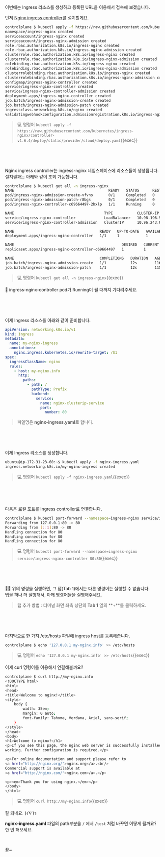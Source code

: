 이번에는 Ingress 리소스를 생성하고 등록된 URL을 이용해서 접속해 보겠습니다.

먼저 [Nginx ingress controller](https://kubernetes.github.io/ingress-nginx/)를 설치할게요.

```bash
controlplane $ kubectl apply -f https://raw.githubusercontent.com/kubernetes/ingress-nginx/controller-v1.6.4/deploy/static/provider/cloud/deploy.yaml
namespace/ingress-nginx created
serviceaccount/ingress-nginx created
serviceaccount/ingress-nginx-admission created
role.rbac.authorization.k8s.io/ingress-nginx created
role.rbac.authorization.k8s.io/ingress-nginx-admission created
clusterrole.rbac.authorization.k8s.io/ingress-nginx created
clusterrole.rbac.authorization.k8s.io/ingress-nginx-admission created
rolebinding.rbac.authorization.k8s.io/ingress-nginx created
rolebinding.rbac.authorization.k8s.io/ingress-nginx-admission created
clusterrolebinding.rbac.authorization.k8s.io/ingress-nginx created
clusterrolebinding.rbac.authorization.k8s.io/ingress-nginx-admission created
configmap/ingress-nginx-controller created
service/ingress-nginx-controller created
service/ingress-nginx-controller-admission created
deployment.apps/ingress-nginx-controller created
job.batch/ingress-nginx-admission-create created
job.batch/ingress-nginx-admission-patch created
ingressclass.networking.k8s.io/nginx created
validatingwebhookconfiguration.admissionregistration.k8s.io/ingress-nginx-admission created
```

> 💻 명령어 `kubectl apply -f https://raw.githubusercontent.com/kubernetes/ingress-nginx/controller-v1.6.4/deploy/static/provider/cloud/deploy.yaml`{{exec}}

<br><br><br>

Nginx ingress controller는 ingress-nginx 네임스페이스에 리소스들이 생성됩니다.  
설치결과는 아래와 같이 조회 가능합니다.
```bash
controlplane $ kubectl get all -n ingress-nginx 
NAME                                           READY   STATUS      RESTARTS   AGE
pod/ingress-nginx-admission-create-vfvns       0/1     Completed   0          115s
pod/ingress-nginx-admission-patch-r8bgs        0/1     Completed   0          115s
pod/ingress-nginx-controller-c69664497-2hxlp   1/1     Running     0          115s

NAME                                         TYPE           CLUSTER-IP     EXTERNAL-IP   PORT(S)                      AGE
service/ingress-nginx-controller             LoadBalancer   10.98.196.58   <pending>     80:30076/TCP,443:31992/TCP   116s
service/ingress-nginx-controller-admission   ClusterIP      10.96.243.97   <none>        443/TCP                      116s

NAME                                       READY   UP-TO-DATE   AVAILABLE   AGE
deployment.apps/ingress-nginx-controller   1/1     1            1           116s

NAME                                                 DESIRED   CURRENT   READY   AGE
replicaset.apps/ingress-nginx-controller-c69664497   1         1         1       115s

NAME                                       COMPLETIONS   DURATION   AGE
job.batch/ingress-nginx-admission-create   1/1           12s        116s
job.batch/ingress-nginx-admission-patch    1/1           12s        115s
```

> 💻 명령어 `kubectl get all -n ingress-nginx`{{exec}}

🤔 ingress-nginx-controller pod가 Running이 될 때까지 기다려주세요.

<br><br><br>

이제 Ingress 리소스를 아래와 같이 준비합니다.  

```yaml
apiVersion: networking.k8s.io/v1
kind: Ingress
metadata:
  name: my-nginx-ingress
  annotations:
    nginx.ingress.kubernetes.io/rewrite-target: /$1
spec:
  ingressClassName: nginx
  rules:
    - host: my-nginx.info
      http:
        paths:
          - path: /
            pathType: Prefix
            backend:
              service:
                name: nginx-clusterip-service
                port:
                  number: 80
```
> 파일명은 **nginx-ingress.yaml**로 합니다.

<br><br><br>

이제 Ingress 리소스를 생성합니다.
```bash
ubuntu@ip-172-31-23-60:~$ kubectl apply -f nginx-ingress.yaml
ingress.networking.k8s.io/my-nginx-ingress created
```

> 💻 명령어 `kubectl apply -f nginx-ingress.yaml`{{exec}}

<br><br><br>

다음은 로컬 포트를 Ingress controller로 연결합니다.  

```bash
controlplane $ kubectl port-forward --namespace=ingress-nginx service/ingress-nginx-controller 80:80
Forwarding from 127.0.0.1:80 -> 80
Forwarding from [::1]:80 -> 80
Handling connection for 80
Handling connection for 80
Handling connection for 80
```

> 💻 명령어 `kubectl port-forward --namespace=ingress-nginx service/ingress-nginx-controller 80:80`{{exec}}

<br><br><br>

👋🏼 위의 명령을 실행하면, 그 탭(Tab 1)에서는 다른 명령어는 실행할 수 없습니다.  
탭을 하나 더 실행해서, 아래 명령어들을 실행해주세요.  
> 탭 추가 방법 : 터미널 화면 좌측 상단의 **Tab 1** 옆의 **+**를 클릭하세요.

<br><br><br>

마지막으로 한 가지 /etc/hosts 파일에 ingress host를 등록해줍니다.

```bash
controlplane $ echo '127.0.0.1 my-nginx.info' >> /etc/hosts
```

> 💻 명령어 `echo '127.0.0.1 my-nginx.info' >> /etc/hosts`{{exec}}

이제 curl 명령어를 이용해서 연결해볼까요?

```bash
controlplane $ curl http://my-nginx.info
<!DOCTYPE html>
<html>
<head>
<title>Welcome to nginx!</title>
<style>
    body {
        width: 35em;
        margin: 0 auto;
        font-family: Tahoma, Verdana, Arial, sans-serif;
    }
</style>
</head>
<body>
<h1>Welcome to nginx!</h1>
<p>If you see this page, the nginx web server is successfully installed and
working. Further configuration is required.</p>

<p>For online documentation and support please refer to
<a href="http://nginx.org/">nginx.org</a>.<br/>
Commercial support is available at
<a href="http://nginx.com/">nginx.com</a>.</p>

<p><em>Thank you for using nginx.</em></p>
</body>
</html>
```

> 💻 명령어 `curl http://my-nginx.info`{{exec}}

잘 되네요. (ง˙∇˙)ว

**nginx-ingress.yaml** 파일의 path부분을 `/` 에서 `/test` 처럼 바꾸면 어떻게 될까요?  
한 번 해보세요.

<br>

끝~
